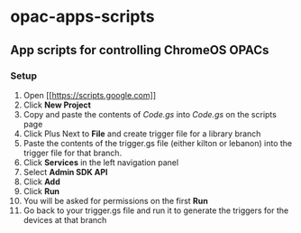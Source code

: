 # opac-apps-scripts

## App scripts for controlling ChromeOS OPACs

### Setup

1. Open [[https://scripts.google.com]]
2. Click __New Project__
3. Copy and paste the contents of _Code.gs_ into _Code.gs_ on the scripts page
4. Click Plus Next to __File__ and create trigger file for a library branch
5. Paste the contents of the trigger.gs file (either kilton or lebanon) into the trigger file for that branch.
6. Click __Services__ in the left navigation panel
7. Select __Admin SDK API__
8. Click __Add__
9. Click __Run__
10. You will be asked for permissions on the first __Run__
11. Go back to your trigger.gs file and run it to generate the triggers for the devices at that branch